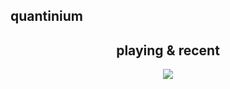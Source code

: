 ## quantinium

<h2 align="center">playing & recent</h2>

<p align="center">
  <a href="https://github.com/kittinan/spotify-github-profile">
    <img src="https://spotify-github-profile.kittinanx.com/api/view.svg?uid=alcivd1065ibqww5vo9hemnus&cover_image=true&theme=novatorem&show_offline=true&background_color=db0000&interchange=false&bar_color=379334&bar_color_cover=true" />
  </a>
</p>
<!--
**quantinium03/quantinium03** is a ✨ _special_ ✨ repository because its `README.md` (this file) appears on your GitHub profile.

Here are some ideas to get you started:

- 🔭 I’m currently working on ...
- 🌱 I’m currently learning ...
- 👯 I’m looking to collaborate on ...
- 🤔 I’m looking for help with ...
- 💬 Ask me about ...
- 📫 How to reach me: ...
- 😄 Pronouns: ...
- ⚡ Fun fact: ...
-->
